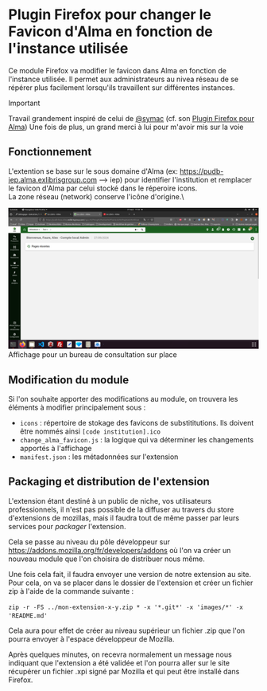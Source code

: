 # Plugin Firefox pour changer le Favicon d'Alma en fonction de l'instance utilisée
Ce module Firefox va modifier le favicon dans Alma en fonction de l'instance utilisée. Il permet aux administrateurs au nivea réseau de se répérer plus facilement lorsqu'ils travaillent sur différentes instances.
> [!IMPORTANT]  
> Travail grandement inspiré de celui de [@symac](https://www.github.com/symac) (cf. son [Plugin Firefox pour Alma](https://github.com/symac/firefox-alma-ubm/blob/main/README.md))
> Une fois de plus, un grand merci à lui pour m'avoir mis sur la voie
## Fonctionnement
L'extention se base sur le sous domaine d'Alma (ex: https://pudb-iep.alma.exlibrisgroup.com --> iep) pour identifier l'institution et remplacer le favicon d'Alma par celui stocké dans le réperoire icons. \
La zone réseau (network) conserve l'icône d'origine.\

![3 instances Alma avec différents Favicon](images/capture.png)
Affichage pour un bureau de consultation sur place

## Modification du module
Si l'on souhaite apporter des modifications au module, on trouvera les éléments à modifier principalement sous : 

* ```icons``` : répertoire de stokage des favicons de substititutions. Ils doivent être nommés ainsi ```[code institution].ico```
* ```change_alma_favicon.js``` : la logique qui va déterminer les changements apportés à l'affichage
* ```manifest.json``` : les métadonnées sur l'extension

## Packaging et distribution de l'extension
L'extension étant destiné à un public de niche, vos utilisateurs professionnels, il n'est pas possible de la diffuser au travers du store d'extensions de mozillas, mais il faudra tout de même passer par leurs services pour *packager* l'extension.

Cela se passe au niveau du pôle développeur sur https://addons.mozilla.org/fr/developers/addons où l'on va créer un nouveau module que l'on choisira de distribuer nous même.

Une fois cela fait, il faudra envoyer une version de notre extension au site. Pour cela, on va se placer dans le dossier de l'extension et créer un fichier zip à l'aide de la commande suivante :

```zip -r -FS ../mon-extension-x-y.zip * -x '*.git*' -x 'images/*' -x 'README.md'```


Cela aura pour effet de créer au niveau supérieur un fichier .zip que l'on pourra envoyer à l'espace développeur de Mozilla. 

Après quelques minutes, on recevra normalement un message nous indiquant que l'extension a été validée et l'on pourra aller sur le site récupérer un fichier .xpi signé par Mozilla et qui peut être installé dans Firefox.